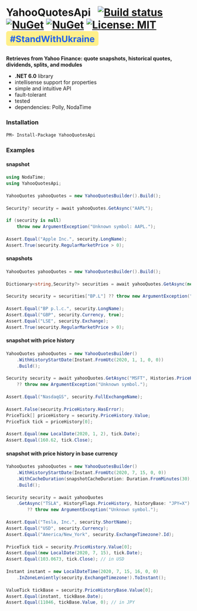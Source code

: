 # YahooQuotesApi&nbsp;&nbsp; [![Build status](https://ci.appveyor.com/api/projects/status/qx83p28cdqvcpbhm?svg=true)](https://ci.appveyor.com/project/dshe/yahooquotesapi) [![NuGet](https://img.shields.io/nuget/vpre/YahooQuotesApi.svg)](https://www.nuget.org/packages/YahooQuotesApi/) [![NuGet](https://img.shields.io/nuget/dt/YahooQuotesApi?color=orange)](https://www.nuget.org/packages/YahooQuotesApi/) [![License: MIT](https://img.shields.io/badge/License-MIT-yellow.svg)](https://opensource.org/licenses/MIT) [![Ukraine](https://raw.githubusercontent.com/vshymanskyy/StandWithUkraine/main/badges/StandWithUkraine.svg)](https://stand-with-ukraine.pp.ua)


**Retrieves from Yahoo Finance: quote snapshots, historical quotes, dividends, splits, and modules**
- **.NET 6.0** library
- intellisense support for properties
- simple and intuitive API
- fault-tolerant
- tested
- dependencies: Polly, NodaTime

### Installation
```bash
PM> Install-Package YahooQuotesApi
```

### Examples
#### snapshot
```csharp
using NodaTime;
using YahooQuotesApi;

YahooQuotes yahooQuotes = new YahooQuotesBuilder().Build();

Security? security = await yahooQuotes.GetAsync("AAPL");

if (security is null)
    throw new ArgumentException("Unknown symbol: AAPL.");

Assert.Equal("Apple Inc.", security.LongName);
Assert.True(security.RegularMarketPrice > 0);
```

#### snapshots
```csharp
YahooQuotes yahooQuotes = new YahooQuotesBuilder().Build();

Dictionary<string,Security?> securities = await yahooQuotes.GetAsync(new[] { "AAPL", "BP.L", "USDJPY=X" });

Security security = securities["BP.L"] ?? throw new ArgumentException("Unknown symbol");

Assert.Equal("BP p.l.c.", security.LongName);
Assert.Equal("GBP", security.Currency, true);
Assert.Equal("LSE", security.Exchange);
Assert.True(security.RegularMarketPrice > 0);
```

#### snapshot with price history
```csharp
YahooQuotes yahooQuotes = new YahooQuotesBuilder()
    .WithHistoryStartDate(Instant.FromUtc(2020, 1, 1, 0, 0))
    .Build();

Security security = await yahooQuotes.GetAsync("MSFT", Histories.PriceHistory)
    ?? throw new ArgumentException("Unknown symbol.");

Assert.Equal("NasdaqGS", security.FullExchangeName);

Assert.False(security.PriceHistory.HasError);
PriceTick[] priceHistory = security.PriceHistory.Value;
PriceTick tick = priceHistory[0];

Assert.Equal(new LocalDate(2020, 1, 2), tick.Date);
Assert.Equal(160.62, tick.Close);
```

#### snapshot with price history in base currency
```csharp
YahooQuotes yahooQuotes = new YahooQuotesBuilder()
    .WithHistoryStartDate(Instant.FromUtc(2020, 7, 15, 0, 0))
    .WithCacheDuration(snapshotCacheDuration: Duration.FromMinutes(30), historyCacheDuration: Duration.FromHours(6))
    .Build();

Security security = await yahooQuotes
    .GetAsync("TSLA", HistoryFlags.PriceHistory, historyBase: "JPY=X")
        ?? throw new ArgumentException("Unknown symbol.");

Assert.Equal("Tesla, Inc.", security.ShortName);
Assert.Equal("USD", security.Currency);
Assert.Equal("America/New_York", security.ExchangeTimezone?.Id);

PriceTick tick = security.PriceHistory.Value[0];
Assert.Equal(new LocalDate(2020, 7, 15), tick.Date);
Assert.Equal(103.0673, tick.Close); // in USD

Instant instant = new LocalDateTime(2020, 7, 15, 16, 0, 0)
    .InZoneLeniently(security.ExchangeTimezone!).ToInstant();

ValueTick tickBase = security.PriceHistoryBase.Value[0];
Assert.Equal(instant, tickBase.Date);
Assert.Equal(11046, tickBase.Value, 0); // in JPY
```
